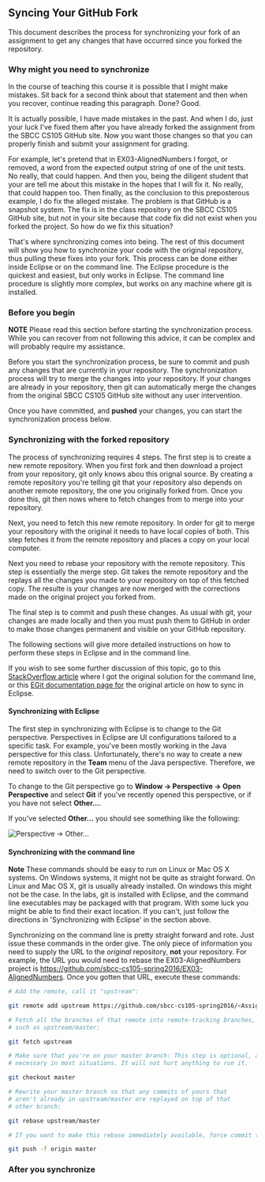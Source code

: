 ## Syncing Your GitHub Fork

This document describes the process for synchronizing your fork of an assignment to get any changes that have occurred since you forked the repository.

### Why might you need to synchronize

In the course of teaching this course it is possible that I might make mistakes. Sit back for a second think about that statement and then when you recover, continue reading this paragraph. Done? Good. 

It is actually possible, I have made mistakes in the past. And when I do, just your luck I've fixed them after you have already forked the assignment from the SBCC CS105 GitHub site. Now you want those changes so that you can properly finish and submit your assignment for grading. 

For example, let's pretend that in EX03-AlignedNumbers I forgot, or removed, a word from the expected output string of one of the unit tests. No really, that could happen. And then you, being the diligent student that your are tell me about this mistake in the hopes that I will fix it. No really, that could happen too. Then finally, as the conclusion to this preposterous example, I do fix the alleged mistake. The problem is that GitHub is a snapshot system. The fix is in the class repository on the SBCC CS105 GitHub site, but not in your site because that code fix did not exist when you forked the project. So how do we fix this situation?

That's where synchronizing comes into being. The rest of this document will show you how to synchronize your code with the original repository, thus pulling these fixes into your fork. This process can be done either inside Eclipse or on the command line. The Eclipse procedure is the quickest and easiest, but only works in Eclipse. The command line procedure is slightly more complex, but works on any machine where git is installed.

### Before you begin

**NOTE** Please read this section before starting the synchronization process. While you can recover from not following this advice, it can be complex and will probably require my assistance. 

Before you start the synchronization process, be sure to commit and push any changes that are currently in your repository. The synchronization process will try to merge the changes into your repository. If your changes are already in your repository, then git can automatically merge the changes from the original SBCC CS105 GitHub site without any user intervention.

Once you have committed, and **pushed** your changes, you can start the synchronization process below.

### Synchronizing with the forked repository

The process of synchronizing requires 4 steps. The first step is to create a new remote repository. When you first fork and then download a project from your repository, git only knows abou this orignal source. By creating a remote repository you're telling git that your repository also depends on another remote repository, the one you originally forked from. Once you done this, git then nows where to fetch changes from to merge into your repository.

Next, you need to fetch this new remote repository. In order for git to merge your repository with the original it needs to have local copies of both. This step fetches it from the remote repository and places a copy on your local computer.

Next you need to rebase your repository with the remote repository. This step is essentially the merge step. Git takes the remote repository and the replays all the changes you made to your repository on top of this fetched copy. The resulte is your changes are now merged with the corrections made on the original project you forked from.

The final step is to commit and push these changes. As usual with git, your changes are made locally and then you must push them to GitHub in order to make those changes permanent and visible on your GitHub repository.

The following sections will give more detailed instructions on how to perform these steps in Eclipse and in the command line. 

If you wish to see some further discussion of this topic, go to this [StackOverflow article](http://stackoverflow.com/questions/7244321/how-to-update-a-github-forked-repository) where I got the original solution for the command line, or this [EGit documentation page for](http://wiki.eclipse.org/EGit/User_Guide#Adding_a_Remote_Configuration) the original article on how to sync in Eclipse.

#### Synchronizing with Eclipse

The first step in synchronizing with Eclipse is to change to the Git perspective. Perspectives in Eclipse are UI configurations tailored to a specific task. For example, you've been mostly working in the Java perspective for this class. Unfortunately, there's no way to create a new remote repository in the **Team** menu of the Java perspective. Therefore, we need to switch over to the Git perspective.

To change to the Git perspective go to **Window -> Perspective -> Open Perspective** and select **Git** if you've recently opened this perspective, or if you have not select **Other...**.

If you've selected **Other...** you should see something like the following:

![Perspective -> Other...](https://www.dropbox.com/s/yf1qkm7kjhdp27u/perspective-other.png?dl=1) 

#### Synchronizing with the command line

**Note** These commands should be easy to run on Linux or Mac OS X systems. On Windows systems, it might not be quite as straight forward. On Linux and Mac OS X, git is usually already installed. On windows this might not be the case. In the labs, git is installed with Eclipse, and the command line executables may be packaged with that program. With some luck you might be able to find their exact location. If you can't, just follow the directions in 'Synchronizing with Eclipse' in the section above.

Synchronizing on the command line is pretty straight forward and rote. Just issue these commands in the order give. The only piece of information you need to supply the URL to the _original_ repository, **not** your repository. For example, the URL you would need to rebase the EX03-AlignedNumbers project is https://github.com/sbcc-cs105-spring2016/EX03-AlignedNumbers. Once you gotten that URL, execute these commands:

```sh
# Add the remote, call it "upstream":

git remote add upstream https://github.com/sbcc-cs105-spring2016/<Assignment Name>.git

# Fetch all the branches of that remote into remote-tracking branches,
# such as upstream/master:

git fetch upstream

# Make sure that you're on your master branch: This step is optional, and not
# necessary in most situations. It will not hurt anything to run it.

git checkout master

# Rewrite your master branch so that any commits of yours that
# aren't already in upstream/master are replayed on top of that
# other branch:

git rebase upstream/master

# If you want to make this rebase immediately available, force commit the changes

git push -f origin master
```

### After you synchronize


